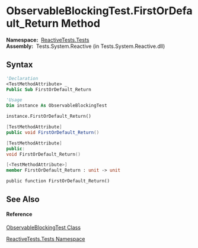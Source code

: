 # ObservableBlockingTest.FirstOrDefault\_Return Method

**Namespace:**  [ReactiveTests.Tests](ReactiveTests.Tests\ReactiveTests.Tests.md)  
**Assembly:**  Tests.System.Reactive (in Tests.System.Reactive.dll)

## Syntax

```vb
'Declaration
<TestMethodAttribute> _
Public Sub FirstOrDefault_Return
```

```vb
'Usage
Dim instance As ObservableBlockingTest

instance.FirstOrDefault_Return()
```

```csharp
[TestMethodAttribute]
public void FirstOrDefault_Return()
```

```c++
[TestMethodAttribute]
public:
void FirstOrDefault_Return()
```

```fsharp
[<TestMethodAttribute>]
member FirstOrDefault_Return : unit -> unit 
```

```jscript
public function FirstOrDefault_Return()
```

## See Also

#### Reference

[ObservableBlockingTest Class](ObservableBlockingTest\ObservableBlockingTest.md)

[ReactiveTests.Tests Namespace](ReactiveTests.Tests\ReactiveTests.Tests.md)





